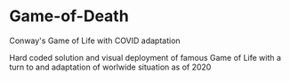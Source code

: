# Game-of-Death
Conway's Game of Life with COVID adaptation 

Hard coded solution and visual deployment of famous Game of Life with a turn to and adaptation of worlwide situation as of 2020
